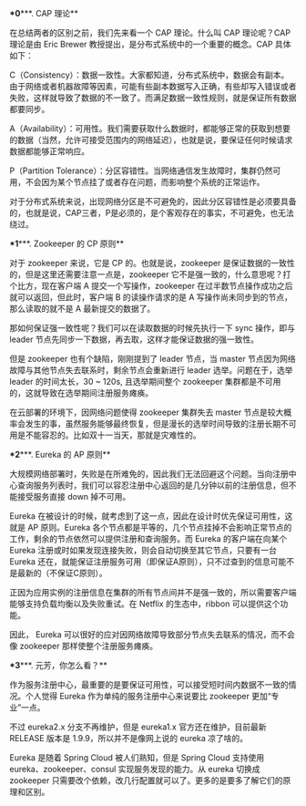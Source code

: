 **\*0*****. CAP 理论**

在总结两者的区别之前，我们先来看一个 CAP 理论。什么叫 CAP 理论呢？CAP 理论是由 Eric Brewer 教授提出，是分布式系统中的一个重要的概念。CAP 具体如下：

C（Consistency）：数据一致性。大家都知道，分布式系统中，数据会有副本。由于网络或者机器故障等因素，可能有些副本数据写入正确，有些却写入错误或者失败，这样就导致了数据的不一致了。而满足数据一致性规则，就是保证所有数据都要同步。

A（Availability）：可用性。我们需要获取什么数据时，都能够正常的获取到想要的数据（当然，允许可接受范围内的网络延迟），也就是说，要保证任何时候请求数据都能够正常响应。

P（Partition Tolerance）：分区容错性。当网络通信发生故障时，集群仍然可用，不会因为某个节点挂了或者存在问题，而影响整个系统的正常运作。

对于分布式系统来说，出现网络分区是不可避免的，因此分区容错性是必须要具备的，也就是说，CAP三者，P是必须的，是个客观存在的事实，不可避免，也无法绕过。

**\*1*****. Zookeeper 的 CP 原则**

对于 zookeeper 来说，它是 CP 的。也就是说，zookeeper 是保证数据的一致性的，但是这里还需要注意一点是，zookeeper 它不是强一致的，什么意思呢？打个比方，现在客户端 A 提交一个写操作，zookeeper 在过半数节点操作成功之后就可以返回，但此时，客户端 B 的读操作请求的是 A 写操作尚未同步到的节点，那么读取的就不是 A 最新提交的数据了。

那如何保证强一致性呢？我们可以在读取数据的时候先执行一下 sync 操作，即与 leader 节点先同步一下数据，再去取，这样才能保证数据的强一致性。

但是 zookeeper 也有个缺陷，刚刚提到了 leader 节点，当 master 节点因为网络故障与其他节点失去联系时，剩余节点会重新进行 leader 选举。问题在于，选举 leader 的时间太长，30 ~ 120s, 且选举期间整个 zookeeper 集群都是不可用的，这就导致在选举期间注册服务瘫痪。

在云部署的环境下，因网络问题使得 zookeeper 集群失去 master 节点是较大概率会发生的事，虽然服务能够最终恢复，但是漫长的选举时间导致的注册长期不可用是不能容忍的。比如双十一当天，那就是灾难性的。

**\*2*****. Eureka 的 AP 原则**

大规模网络部署时，失败是在所难免的，因此我们无法回避这个问题。当向注册中心查询服务列表时，我们可以容忍注册中心返回的是几分钟以前的注册信息，但不能接受服务直接 down 掉不可用。

Eureka 在被设计的时候，就考虑到了这一点，因此在设计时优先保证可用性，这就是 AP 原则。Eureka 各个节点都是平等的，几个节点挂掉不会影响正常节点的工作，剩余的节点依然可以提供注册和查询服务。而 Eureka 的客户端在向某个 Eureka 注册或时如果发现连接失败，则会自动切换至其它节点，只要有一台 Eureka 还在，就能保证注册服务可用（即保证A原则），只不过查到的信息可能不是最新的（不保证C原则）。

正因为应用实例的注册信息在集群的所有节点间并不是强一致的，所以需要客户端能够支持负载均衡以及失败重试。在 Netflix 的生态中，ribbon 可以提供这个功能。

因此， Eureka 可以很好的应对因网络故障导致部分节点失去联系的情况，而不会像 zookeeper 那样使整个注册服务瘫痪。

**\*3*****. 元芳，你怎么看？**

作为服务注册中心，最重要的是要保证可用性，可以接受短时间内数据不一致的情况。个人觉得 Eureka 作为单纯的服务注册中心来说要比 zookeeper 更加“专业”一点。

不过 eureka2.x 分支不再维护，但是 eureka1.x 官方还在维护，目前最新 RELEASE 版本是 1.9.9，所以并不是像网上说的 eureka 凉了啥的。

Eureka 是随着 Spring Cloud 被人们熟知，但是 Spring Cloud 支持使用 eureka、zookeeper、consul 实现服务发现的能力。从 eureka 切换成 zookeeper 只需要改个依赖，改几行配置就可以了。更多的是要多了解它们的原理和区别。